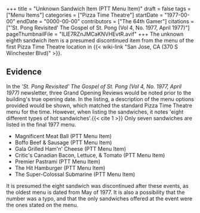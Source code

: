 +++
title = "Unknown Sandwich Item (PTT Menu Item)"
draft = false
tags = ["Menu Items"]
categories = ["Pizza Time Theatre"]
startDate = "1977-00-00"
endDate = "0000-00-00"
contributors = ["The 64th Gamer"]
citations = ["'St. Pong Revisited' The Gospel of St. Pong (Vol 4, No. 1977, April 1977)"]
pageThumbnailFile = "ILlE7RZnJMCaKNVHEvtR.avif"
+++
The unknown eighth sandwich item is a presumed discontinued item from the menu of the first Pizza Time Theatre location in {{< wiki-link "San Jose, CA (370 S Winchester Blvd)" >}}.

## Evidence

In the *'St. Pong Revisited' The Gospel of St. Pong (Vol 4, No. 1977, April 1977)* newsletter, three Grand Opening Reviews would be noted prior to the building's true opening date. In the listing, a description of the menu options provided would be shown, which matched the standard Pizza Time Theatre menu for the time. However, when listing the sandwiches, it notes 'eight different types of hot sandwiches'.{{< cite 1 >}}
Only seven sandwiches are listed in the final 1977 menu.

- Magnificent Meat Ball (PTT Menu Item)
- Boffo Beef & Sausage (PTT Menu Item)
- Gala Grilled Ham'n' Cheese (PTT Menu Item)
- Critic's Canadian Bacon, Lettuce, & Tomato (PTT Menu Item)
- Premier Pastrami (PTT Menu Item)
- The Hit Hamburger (PTT Menu Item)
- The Super-Colossal Submarine (PTT Menu Item)

It is presumed the eight sandwich was discontinued after these events, as the oldest menu is dated from May of 1977. It is also a possibility that the number was a typo, and that the only sandwiches offered at the event were the ones stated on the menu.
